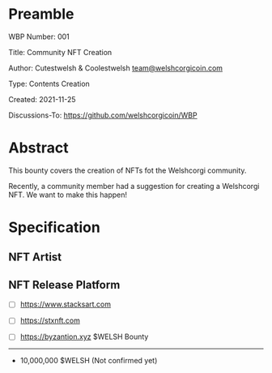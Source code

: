 Preamble
========
WBP Number: 001

Title: Community NFT Creation

Author: Cutestwelsh & Coolestwelsh team@welshcorgicoin.com

Type: Contents Creation

Created: 2021-11-25

Discussions-To: https://github.com/welshcorgicoin/WBP

Abstract
========
This bounty covers the creation of NFTs fot the Welshcorgi community. 

Recently, a community member had a suggestion for creating a Welshcorgi NFT. We want to make this happen!

Specification
=============
NFT Artist
----------

NFT Release Platform
--------------------
- [ ] https://www.stacksart.com

- [ ] https://stxnft.com

- [ ] https://byzantion.xyz
$WELSH Bounty
-------------
* 10,000,000 $WELSH (Not confirmed yet)
